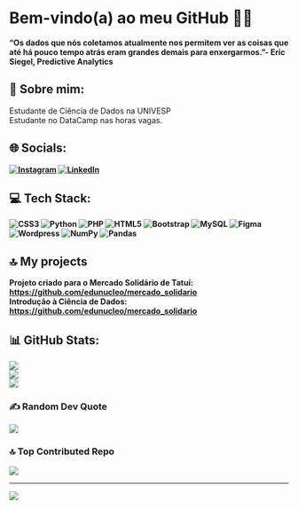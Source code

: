 # Bem-vindo(a) ao meu GitHub 👩‍💻
<b>“Os dados que nós coletamos atualmente nos permitem ver as coisas que até há pouco tempo atrás eram grandes demais para enxergarmos.”- Eric Siegel, Predictive Analytics</b>
## 💫 Sobre mim:
Estudante de Ciência de Dados na UNIVESP<br>
Estudante no DataCamp nas horas vagas.<br>
<b>

## 🌐 Socials:
[![Instagram](https://img.shields.io/badge/Instagram-%23E4405F.svg?logo=Instagram&logoColor=white)](https://instagram.com/letstahl) [![LinkedIn](https://img.shields.io/badge/LinkedIn-%230077B5.svg?logo=linkedin&logoColor=white)](https://linkedin.com/in/https://www.linkedin.com/in/leticiastahl/) 

## 💻 Tech Stack:
![CSS3](https://img.shields.io/badge/css3-%231572B6.svg?style=for-the-badge&logo=css3&logoColor=white) ![Python](https://img.shields.io/badge/python-3670A0?style=for-the-badge&logo=python&logoColor=ffdd54) ![PHP](https://img.shields.io/badge/php-%23777BB4.svg?style=for-the-badge&logo=php&logoColor=white) ![HTML5](https://img.shields.io/badge/html5-%23E34F26.svg?style=for-the-badge&logo=html5&logoColor=white) ![Bootstrap](https://img.shields.io/badge/bootstrap-%23563D7C.svg?style=for-the-badge&logo=bootstrap&logoColor=white) ![MySQL](https://img.shields.io/badge/mysql-%2300f.svg?style=for-the-badge&logo=mysql&logoColor=white) 	![Figma](https://img.shields.io/badge/figma-%23F24E1E.svg?style=for-the-badge&logo=figma&logoColor=white) ![Wordpress](https://img.shields.io/badge/Wordpress-31A8FF.svg?style=for-the-badge&logo=Wordpress&logoColor=white) ![NumPy](https://img.shields.io/badge/numpy-%23013243.svg?style=for-the-badge&logo=numpy&logoColor=white) ![Pandas](https://img.shields.io/badge/pandas-%23150458.svg?style=for-the-badge&logo=pandas&logoColor=white)

## 🔝 My projects
Projeto criado para o Mercado Solidário de Tatuí: https://github.com/edunucleo/mercado_solidario <br>
Introdução à Ciência de Dados: https://github.com/edunucleo/mercado_solidario

## 📊 GitHub Stats:
![](https://github-readme-stats.vercel.app/api?username=devleticiastahl&theme=tokyonight&hide_border=true&include_all_commits=false&count_private=false)<br/>
![](https://github-readme-streak-stats.herokuapp.com/?user=devleticiastahl&theme=tokyonight&hide_border=true)<br/>
![](https://github-readme-stats.vercel.app/api/top-langs/?username=devleticiastahl&theme=tokyonight&hide_border=true&include_all_commits=false&count_private=false&layout=compact)

### ✍️ Random Dev Quote
![](https://quotes-github-readme.vercel.app/api?type=vetical&theme=tokyonight)

### 🔝 Top Contributed Repo
![](https://github-contributor-stats.vercel.app/api?username=devleticiastahl&limit=5&theme=tokyonight&hide_border=true&combine_all_yearly_contributions=true)

---
[![](https://visitcount.itsvg.in/api?id=devleticiastahl&icon=2&color=6)](https://visitcount.itsvg.in)

<!-- Proudly created with GPRM ( https://gprm.itsvg.in ) -->




